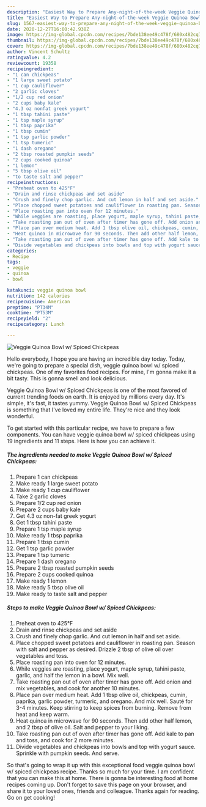 ```yaml
---
description: "Easiest Way to Prepare Any-night-of-the-week Veggie Quinoa Bowl w/ Spiced Chickpeas"
title: "Easiest Way to Prepare Any-night-of-the-week Veggie Quinoa Bowl w/ Spiced Chickpeas"
slug: 1567-easiest-way-to-prepare-any-night-of-the-week-veggie-quinoa-bowl-w-spiced-chickpeas
date: 2020-12-27T16:00:42.938Z
image: https://img-global.cpcdn.com/recipes/7bde138ee49c478f/680x482cq70/veggie-quinoa-bowl-w-spiced-chickpeas-recipe-main-photo.jpg
thumbnail: https://img-global.cpcdn.com/recipes/7bde138ee49c478f/680x482cq70/veggie-quinoa-bowl-w-spiced-chickpeas-recipe-main-photo.jpg
cover: https://img-global.cpcdn.com/recipes/7bde138ee49c478f/680x482cq70/veggie-quinoa-bowl-w-spiced-chickpeas-recipe-main-photo.jpg
author: Vincent Schultz
ratingvalue: 4.2
reviewcount: 19358
recipeingredient:
- "1 can chickpeas"
- "1 large sweet potato"
- "1 cup cauliflower"
- "2 garlic cloves"
- "1/2 cup red onion"
- "2 cups baby kale"
- "4.3 oz nonfat greek yogurt"
- "1 tbsp tahini paste"
- "1 tsp maple syrup"
- "1 tbsp paprika"
- "1 tbsp cumin"
- "1 tsp garlic powder"
- "1 tsp tumeric"
- "1 dash oregano"
- "2 tbsp roasted pumpkin seeds"
- "2 cups cooked quinoa"
- "1 lemon"
- "5 tbsp olive oil"
- "to taste salt and pepper"
recipeinstructions:
- "Preheat oven to 425°F"
- "Drain and rinse chickpeas and set aside"
- "Crush and finely chop garlic. And cut lemon in half and set aside."
- "Place chopped sweet potatoes and cauliflower in roasting pan. Season with salt and pepper as desired. Drizzle 2 tbsp of olive oil over vegetables and toss."
- "Place roasting pan into oven for 12 minutes."
- "While veggies are roasting, place yogurt, maple syrup, tahini paste, garlic, and half the lemon in a bowl. Mix well."
- "Take roasting pan out of oven after timer has gone off. Add onion and mix vegetables, and cook for another 10 minutes."
- "Place pan over medium heat. Add 1 tbsp olive oil, chickpeas, cumin, paprika, garlic powder, turmeric, and oregano. And mix well. Sauté for 3-4 minutes. Keep stirring to keep spices from burning. Remove from heat and keep warm."
- "Heat quinoa in microwave for 90 seconds. Then add other half lemon, and 2 tbsp of olive oil. Salt and pepper to your liking."
- "Take roasting pan out of oven after timer has gone off. Add kale to pan and toss, and cook for 2 more minutes."
- "Divide vegetables and chickpeas into bowls and top with yogurt sauce. Sprinkle with pumpkin seeds. And serve."
categories:
- Recipe
tags:
- veggie
- quinoa
- bowl

katakunci: veggie quinoa bowl 
nutrition: 142 calories
recipecuisine: American
preptime: "PT34M"
cooktime: "PT53M"
recipeyield: "2"
recipecategory: Lunch

---
```



![Veggie Quinoa Bowl w/ Spiced Chickpeas](https://img-global.cpcdn.com/recipes/7bde138ee49c478f/680x482cq70/veggie-quinoa-bowl-w-spiced-chickpeas-recipe-main-photo.jpg)

Hello everybody, I hope you are having an incredible day today. Today, we're going to prepare a special dish, veggie quinoa bowl w/ spiced chickpeas. One of my favorites food recipes. For mine, I'm gonna make it a bit tasty. This is gonna smell and look delicious.

Veggie Quinoa Bowl w/ Spiced Chickpeas is one of the most favored of current trending foods on earth. It is enjoyed by millions every day. It's simple, it's fast, it tastes yummy. Veggie Quinoa Bowl w/ Spiced Chickpeas is something that I've loved my entire life. They're nice and they look wonderful.




To get started with this particular recipe, we have to prepare a few components. You can have veggie quinoa bowl w/ spiced chickpeas using 19 ingredients and 11 steps. Here is how you can achieve it.

<!--inarticleads1-->

##### The ingredients needed to make Veggie Quinoa Bowl w/ Spiced Chickpeas:

1. Prepare 1 can chickpeas
1. Make ready 1 large sweet potato
1. Make ready 1 cup cauliflower
1. Take 2 garlic cloves
1. Prepare 1/2 cup red onion
1. Prepare 2 cups baby kale
1. Get 4.3 oz non-fat greek yogurt
1. Get 1 tbsp tahini paste
1. Prepare 1 tsp maple syrup
1. Make ready 1 tbsp paprika
1. Prepare 1 tbsp cumin
1. Get 1 tsp garlic powder
1. Prepare 1 tsp tumeric
1. Prepare 1 dash oregano
1. Prepare 2 tbsp roasted pumpkin seeds
1. Prepare 2 cups cooked quinoa
1. Make ready 1 lemon
1. Make ready 5 tbsp olive oil
1. Make ready to taste salt and pepper




<!--inarticleads2-->

##### Steps to make Veggie Quinoa Bowl w/ Spiced Chickpeas:

1. Preheat oven to 425°F
1. Drain and rinse chickpeas and set aside
1. Crush and finely chop garlic. And cut lemon in half and set aside.
1. Place chopped sweet potatoes and cauliflower in roasting pan. Season with salt and pepper as desired. Drizzle 2 tbsp of olive oil over vegetables and toss.
1. Place roasting pan into oven for 12 minutes.
1. While veggies are roasting, place yogurt, maple syrup, tahini paste, garlic, and half the lemon in a bowl. Mix well.
1. Take roasting pan out of oven after timer has gone off. Add onion and mix vegetables, and cook for another 10 minutes.
1. Place pan over medium heat. Add 1 tbsp olive oil, chickpeas, cumin, paprika, garlic powder, turmeric, and oregano. And mix well. Sauté for 3-4 minutes. Keep stirring to keep spices from burning. Remove from heat and keep warm.
1. Heat quinoa in microwave for 90 seconds. Then add other half lemon, and 2 tbsp of olive oil. Salt and pepper to your liking.
1. Take roasting pan out of oven after timer has gone off. Add kale to pan and toss, and cook for 2 more minutes.
1. Divide vegetables and chickpeas into bowls and top with yogurt sauce. Sprinkle with pumpkin seeds. And serve.




So that's going to wrap it up with this exceptional food veggie quinoa bowl w/ spiced chickpeas recipe. Thanks so much for your time. I am confident that you can make this at home. There is gonna be interesting food at home recipes coming up. Don't forget to save this page on your browser, and share it to your loved ones, friends and colleague. Thanks again for reading. Go on get cooking!
